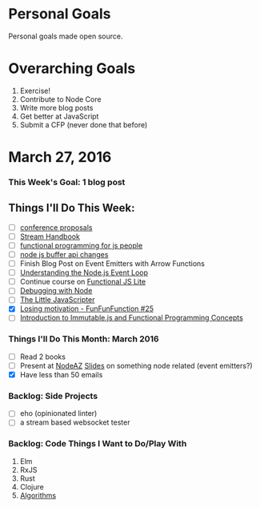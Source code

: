 Personal Goals
==============

Personal goals made open source.

# Overarching Goals
1. Exercise!
2. Contribute to Node Core
3. Write more blog posts
4. Get better at JavaScript
5. Submit a CFP (never done that before)

# March 27, 2016

### This Week's Goal: 1 blog post

## Things I'll Do This Week:
- [ ] [conference proposals](http://rckbt.me/2014/01/conference-proposals/)
- [ ] [Stream Handbook](https://github.com/substack/stream-handbook)
- [ ] [functional programming for js people](https://medium.com/@chetcorcos/functional-programming-for-javascript-people-1915d8775504#.asjyzlczo)
- [ ] [node js buffer api changes](https://medium.com/@jasnell/node-js-buffer-api-changes-3c21f1048f97#.gc95td89s)
- [ ] Finish Blog Post on Event Emitters with Arrow Functions
- [ ] [Understanding the Node.js Event Loop](https://nodesource.com/blog/understanding-the-nodejs-event-loop/)
- [ ] Continue course on [Functional JS Lite](https://frontendmasters.com/courses/functional-js-lite/#v=mpx9vosfmi&p=0.3056)
- [ ] [Debugging with Node](http://krasimirtsonev.com/blog/article/debugging-with-node)
- [ ] [The Little JavaScripter](http://www.crockford.com/javascript/little.html)
- [x] [Losing motivation - FunFunFunction #25](https://www.youtube.com/watch?v=RQg_Q4HYYpg)
- [ ] [Introduction to Immutable.js and Functional Programming Concepts](https://auth0.com/blog/2016/03/23/intro-to-immutable-js/)

### Things I'll Do This Month: March 2016
- [ ] Read 2 books
- [ ] Present at [NodeAZ](http://www.meetup.com/NodeAZ/) [Slides](http://www.decksetapp.com/) on something node related (event emitters?)
- [x] Have less than 50 emails

### Backlog: Side Projects
- [ ] eho (opinionated linter)
- [ ] a stream based websocket tester

### Backlog: Code Things I Want to Do/Play With
1. Elm
2. RxJS
3. Rust
4. Clojure
5. [Algorithms](https://www.coursera.org/learn/algorithmic-toolbox/)
